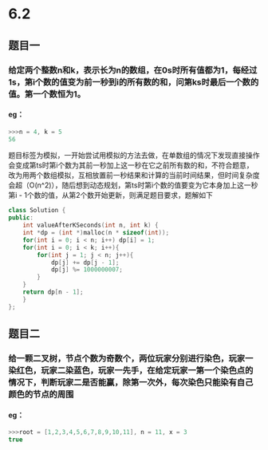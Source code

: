 # 6.2
## 题目一
### 给定两个整数n和k，表示长为n的数组，在0s时所有值都为1，每经过1s，第i个数的值变为前一秒到i的所有数的和，问第ks时最后一个数的值。第一个数恒为1。
#### eg：
```c++
>>>n = 4, k = 5
56
```
题目标签为模拟，一开始尝试用模拟的方法去做，在单数组的情况下发现直接操作会变成第ts时第i个数为其前一秒加上这一秒在它之前所有数的和，不符合题意，改为用两个数组模拟，互相放置前一秒结果和计算的当前时间结果，但时间复杂度会超（O(n^2)），随后想到动态规划，第ts时第i个数的值要变为它本身加上这一秒第i - 1个数的值，从第2个数开始更新，则满足题目要求，题解如下
```c++
class Solution {
public:
	int valueAfterKSeconds(int n, int k) {
	int *dp = (int *)malloc(n * sizeof(int));
	for(int i = 0; i < n; i++) dp[i] = 1;
	for(int i = 0; i < k; i++){
		for(int j = 1; j < n; j++){
			dp[j] += dp[j - 1];
			dp[j] %= 1000000007;
		}
	}
	return dp[n - 1];
	}
};
```
## 题目二
### 给一颗二叉树，节点个数为奇数个，两位玩家分别进行染色，玩家一染红色，玩家二染蓝色，玩家一先手，在给定玩家一第一个染色点的情况下，判断玩家二是否能赢，除第一次外，每次染色只能染有自己颜色的节点的周围
#### eg：
```c++
>>>root = [1,2,3,4,5,6,7,8,9,10,11], n = 11, x = 3
true
```

<!--stackedit_data:
eyJoaXN0b3J5IjpbOTYwOTU0ODAwLC01NDI0OTQ1NCwtMTQzMT
A1Njc3NywtMjEzMzg3MDcyMF19
-->